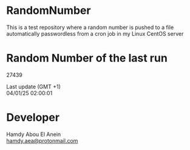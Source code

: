# RandomNumber    
This is a test repository where a random number is pushed to a file automatically passwordless from a cron job in my Linux CentOS server    
# Random Number of the last run   
27439
      
Last update (GMT +1)    
04/01/25 02:00:01
# Developer    
Hamdy Abou El Anein   
hamdy.aea@protonmail.com
